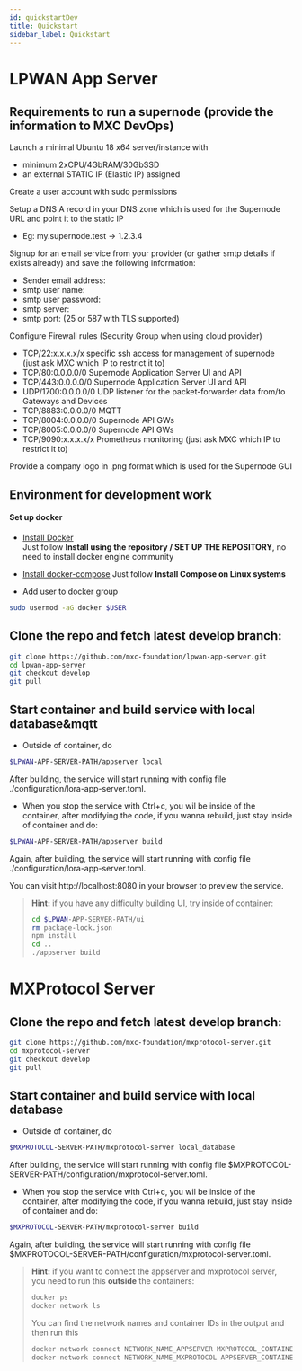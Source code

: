 ```yaml
---
id: quickstartDev
title: Quickstart
sidebar_label: Quickstart
---
```


# LPWAN App Server

## Requirements to run a supernode (provide the information to MXC DevOps)

Launch a minimal Ubuntu 18 x64 server/instance with
  - minimum 2xCPU/4GbRAM/30GbSSD
  - an external STATIC IP (Elastic IP) assigned
  
Create a user account with sudo permissions

Setup a DNS A record in your DNS zone which is used for the Supernode URL and point it to the static IP
  - Eg: my.supernode.test -> 1.2.3.4

Signup for an email service from your provider (or gather smtp details if exists already) and save the following information:
  - Sender email address:
  - smtp user name:
  - smtp user password:
  - smtp server:
  - smtp port: (25 or 587 with TLS supported)

Configure Firewall rules (Security Group when using cloud provider)
  - TCP/22:x.x.x.x/x specific ssh access for management of supernode (just ask MXC which IP to restrict it to)
  - TCP/80:0.0.0.0/0 Supernode Application Server UI and API
  - TCP/443:0.0.0.0/0 Supernode Application Server UI and API
  - UDP/1700:0.0.0.0/0 UDP listener for the packet-forwarder data from/to Gateways and Devices
  - TCP/8883:0.0.0.0/0 MQTT
  - TCP/8004:0.0.0.0/0 Supernode API GWs
  - TCP/8005:0.0.0.0/0 Supernode API GWs
  - TCP/9090:x.x.x.x/x Prometheus monitoring (just ask MXC which IP to restrict it to)

Provide a company logo in .png format which is used for the Supernode GUI

## Environment for development work

#### Set up docker
- [Install Docker](https://docs.docker.com/install/linux/docker-ce/ubuntu/)  
Just follow __Install using the repository / SET UP THE REPOSITORY__, no need to install docker engine community

- [Install docker-compose](https://docs.docker.com/compose/install/)
Just follow __Install Compose on Linux systems__

- Add user to docker group
```bash
sudo usermod -aG docker $USER
```

## Clone the repo and fetch latest develop branch:

```bash
git clone https://github.com/mxc-foundation/lpwan-app-server.git
cd lpwan-app-server
git checkout develop
git pull
```
## Start container and build service with local database&mqtt
- Outside of container, do
```bash
$LPWAN-APP-SERVER-PATH/appserver local
```
After building, the service will start running with config file ./configuration/lora-app-server.toml.  

- When you stop the service with Ctrl+c, you wil be inside of the container, after modifying the code, if you wanna rebuild, just stay inside of container and do:
```bash
$LPWAN-APP-SERVER-PATH/appserver build
```
Again, after building, the service will start running with config file ./configuration/lora-app-server.toml.  

You can visit http://localhost:8080 in your browser to preview the service.

> __Hint:__ if you have any difficulty building UI, try inside of container:  
> ```bash
> cd $LPWAN-APP-SERVER-PATH/ui
> rm package-lock.json
> npm install
> cd ..
> ./appserver build
> ```

# MXProtocol Server

## Clone the repo and fetch latest develop branch:
```bash
git clone https://github.com/mxc-foundation/mxprotocol-server.git
cd mxprotocol-server
git checkout develop
git pull
```

## Start container and build service with local database
- Outside of container, do
```bash
$MXPROTOCOL-SERVER-PATH/mxprotocol-server local_database
```
After building, the service will start running with config file $MXPROTOCOL-SERVER-PATH/configuration/mxprotocol-server.toml.  

- When you stop the service with Ctrl+c, you wil be inside of the container, after modifying the code, if you wanna rebuild, just stay inside of container and do:
```bash
$MXPROTOCOL-SERVER-PATH/mxprotocol-server build
```
Again, after building, the service will start running with config file $MXPROTOCOL-SERVER-PATH/configuration/mxprotocol-server.toml. 

> __Hint:__ if you want to connect the appserver and mxprotocol server, you need to run this __outside__ the containers:
>```bash
> docker ps
> docker network ls
>```
>You can find the network names and container IDs in the output and then run this
>```bash
> docker network connect NETWORK_NAME_APPSERVER MXPROTOCOL_CONTAINER_ID
> docker network connect NETWORK_NAME_MXPROTOCOL APPSERVER_CONTAINER_ID
>```

